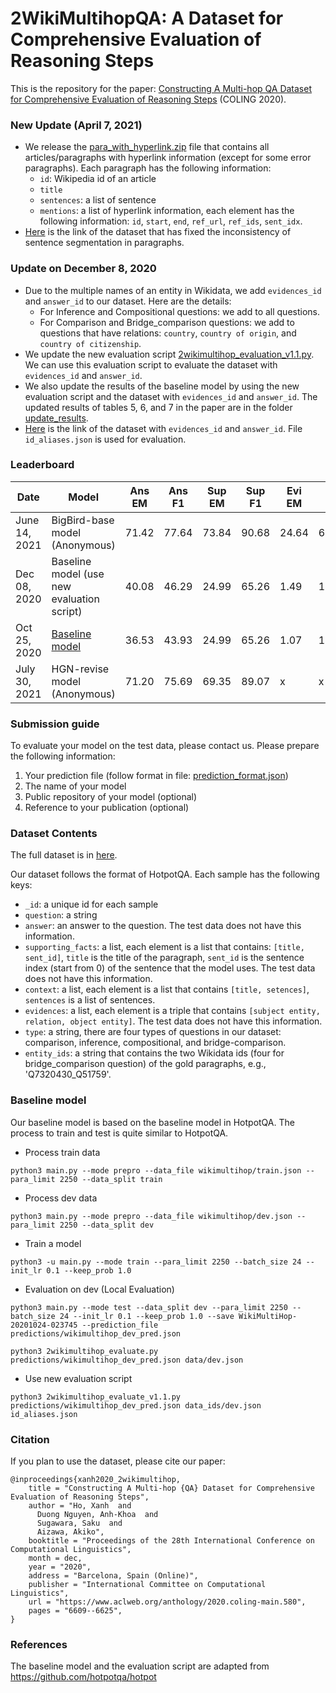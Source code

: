# 2WikiMultihopQA: A Dataset for Comprehensive Evaluation of Reasoning Steps

This is the repository for the paper: [Constructing A Multi-hop QA Dataset for Comprehensive Evaluation of Reasoning Steps](https://www.aclweb.org/anthology/2020.coling-main.580/) (COLING 2020).



### New Update (April 7, 2021)
- We release the [para_with_hyperlink.zip](https://www.dropbox.com/s/wlhw26kik59wbh8/para_with_hyperlink.zip) file that contains all articles/paragraphs with hyperlink information (except for some error paragraphs). Each paragraph has the following information:
  * ```id```: Wikipedia id of an article
  * ```title```
  * ```sentences```: a list of sentence
  * ```mentions```: a list of hyperlink information, each element has the following information: ```id```, ```start```, ```end```, ```ref_url```, ```ref_ids```, ```sent_idx```. 
- [Here](https://www.dropbox.com/s/ms2m13252h6xubs/data_ids_april7.zip) is the link of the dataset that has fixed the inconsistency of sentence segmentation in paragraphs. 
 

### Update on December 8, 2020
- Due to the multiple names of an entity in Wikidata, we add ```evidences_id``` and ```answer_id``` to our dataset. Here are the details:
  * For Inference and Compositional questions: we add to all questions.
  * For Comparison and Bridge_comparison questions: we add to questions that have relations: ```country```, ```country of origin```, and ```country of citizenship```.
- We update the new evaluation script [2wikimultihop_evaluation_v1.1.py](https://github.com/Alab-NII/2wikimultihop/blob/main/2wikimultihop_evaluate_v1.1.py). We can use this evaluation script to evaluate the dataset with ```evidences_id``` and ```answer_id```.
- We also update the results of the baseline model by using the new evaluation script and the dataset with ```evidences_id``` and ```answer_id```. The updated results of tables 5, 6, and 7 in the paper are in the folder [update_results](https://github.com/Alab-NII/2wikimultihop/tree/main/update_results).
- [Here](https://www.dropbox.com/s/7ep3h8unu2njfxv/data_ids.zip?dl=0) is the link of the dataset with ```evidences_id``` and ```answer_id```.  File ```id_aliases.json``` is used for evaluation.


### Leaderboard 

| Date | Model| Ans <br> EM | Ans <br> F1 | Sup <br> EM | Sup <br> F1 | Evi <br> EM | Evi <br> F1 | Joint <br> EM | Joint <br> F1 |
| --- | --- | --- | --- | --- | --- | --- | --- | --- | --- |
| June 14, 2021 | BigBird-base model (Anonymous) | 71.42 |  77.64 |  73.84 |  90.68 | 24.64 | 63.69 |  21.37 | 51.44 |
| Dec 08, 2020 | Baseline model (use new evaluation script) | 40.08 | 46.29 | 24.99 | 65.26 | 1.49 | 16.63 | 0.53 | 6.51 |
| Oct 25, 2020 | [Baseline model](https://www.aclweb.org/anthology/2020.coling-main.580.pdf) | 36.53 | 43.93 | 24.99 | 65.26 | 1.07 | 14.94 | 0.35 | 5.41 |
| July 30, 2021 | HGN-revise model (Anonymous) | 71.20 |  75.69 |  69.35 |  89.07 | x | x |  x | x |
  


### Submission guide

To evaluate your model on the test data, please contact us.
Please prepare the following information: 


1. Your prediction file (follow format in file: [prediction_format.json](https://github.com/Alab-NII/2wikimultihop/blob/main/prediction_format.json))
2. The name of your model
3. Public repository of your model (optional)
4. Reference to your publication (optional)



### Dataset Contents
The full dataset is in [here](https://www.dropbox.com/s/npidmtadreo6df2/data.zip).

Our dataset follows the format of HotpotQA.
Each sample has the following keys:
- ```_id```: a unique id for each sample
- ```question```: a string
- ```answer```: an answer to the question. The test data does not have this information.
- ```supporting_facts```: a list, each element is a list that contains: ```[title, sent_id]```, ```title``` is the title of the paragraph, ```sent_id``` is the sentence index (start from 0) of the sentence that the model uses. The test data does not have this information.
- ```context```: a list, each element is a list that contains ```[title, setences]```, ```sentences``` is a list of sentences.
- ```evidences```: a list, each element is a triple that contains ```[subject entity, relation, object entity]```. The test data does not have this information.
- ```type```: a string, there are four types of questions in our dataset: comparison, inference, compositional, and bridge-comparison.
- ```entity_ids```: a string that contains the two Wikidata ids (four for bridge_comparison question) of the gold paragraphs, e.g., 'Q7320430_Q51759'.





### Baseline model 
Our baseline model is based on the baseline model in HotpotQA. The process to train and test is quite similar to HotpotQA.

- Process train data
```
python3 main.py --mode prepro --data_file wikimultihop/train.json --para_limit 2250 --data_split train

```

- Process dev data
```
python3 main.py --mode prepro --data_file wikimultihop/dev.json --para_limit 2250 --data_split dev

```

- Train a model
```
python3 -u main.py --mode train --para_limit 2250 --batch_size 24 --init_lr 0.1 --keep_prob 1.0
```

- Evaluation on dev (Local Evaluation)

```
python3 main.py --mode test --data_split dev --para_limit 2250 --batch_size 24 --init_lr 0.1 --keep_prob 1.0 --save WikiMultiHop-20201024-023745 --prediction_file predictions/wikimultihop_dev_pred.json

```

```
python3 2wikimultihop_evaluate.py predictions/wikimultihop_dev_pred.json data/dev.json
```

- Use new evaluation script

```
python3 2wikimultihop_evaluate_v1.1.py predictions/wikimultihop_dev_pred.json data_ids/dev.json id_aliases.json
```



### Citation
If you plan to use the dataset, please cite our paper:

```
@inproceedings{xanh2020_2wikimultihop,
    title = "Constructing A Multi-hop {QA} Dataset for Comprehensive Evaluation of Reasoning Steps",
    author = "Ho, Xanh  and
      Duong Nguyen, Anh-Khoa  and
      Sugawara, Saku  and
      Aizawa, Akiko",
    booktitle = "Proceedings of the 28th International Conference on Computational Linguistics",
    month = dec,
    year = "2020",
    address = "Barcelona, Spain (Online)",
    publisher = "International Committee on Computational Linguistics",
    url = "https://www.aclweb.org/anthology/2020.coling-main.580",
    pages = "6609--6625",
}
```


### References
The baseline model and the evaluation script are adapted from https://github.com/hotpotqa/hotpot

